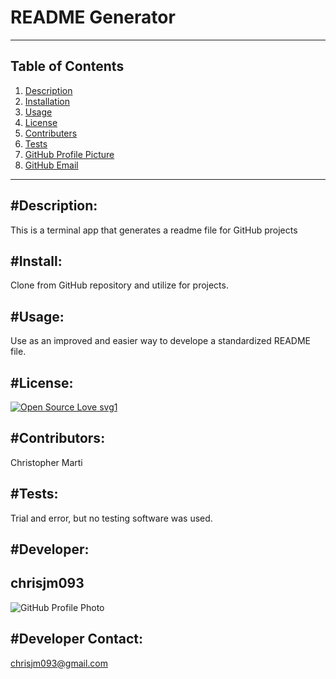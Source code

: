 

  # README Generator

---





Table of Contents  
--
1. [Description](#desc)
2. [Installation](#install)
3. [Usage](#usage)
4. [License](#license)
5. [Contributers](#contributers)
6. [Tests](#tests)
7. [GitHub Profile Picture](#profilePic)
8. [GitHub Email](#email)

---




#Description:  
---
This is a terminal app that generates a readme file for GitHub projects





#Install: 
--  
Clone from GitHub repository and utilize for projects.





#Usage: 
-- 
Use as an improved and easier way to develope a standardized README file.





#License:  
--
[![Open Source Love svg1](https://badges.frapsoft.com/os/v1/open-source.svg?v=103)](https://github.com/ellerbrock/open-source-badges/)





#Contributors: 
-- 
Christopher Marti





#Tests:   
--
Trial and error, but no testing software was used.





#Developer:  
--
## chrisjm093  

![GitHub Profile Photo](https://github.com/chrisjm093.png)





#Developer Contact: 
-- 
chrisjm093@gmail.com



